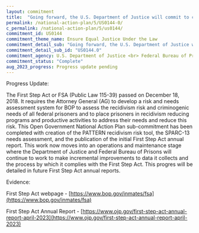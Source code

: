 ```yaml
---
layout: commitment
title:  "Going forward, the U.S. Department of Justice will commit to continuing to implement rules that allow individuals to earn credits for good conduct and for participating in programming designed to reduce recidivism."
permalink: /national-action-plan/5/US0144-0/
c_permalink: /national-action-plan/5/us0144/
commitment_id: US0144
commitment_theme_name: Ensure Equal Justice Under the Law
commitment_detail_sub: "Going forward, the U.S. Department of Justice will commit to continuing to implement rules that allow individuals to earn credits for good conduct and for participating in programming designed to reduce recidivism."
commitment_detail_sub_id: "US0144.0"
commitment_agency: U.S. Department of Justice <br> Federal Bureau of Prisons
commitment_status: "Complete"
aug_2023_progress: Progress update pending
---
```

Progress Update: 

The First Step Act or FSA (Public Law 115-39) passed on December 18, 2018. It requires the Attorney General (AG) to develop a risk and needs assessment system for BOP to assess the recidivism risk and criminogenic needs of all federal prisoners and to place prisoners in recidivism reducing programs and productive activities to address their needs and reduce this risk. This Open Government National Action Plan sub-commitment has been completed with creation of the PATTERN recidivism risk tool, the SPARC-13 needs assessment, and the publication of the initial First Step Act annual report. This work now moves into an operations and maintenance stage where the Department of Justice and Federal Bureau of Prisons will continue to work to make incremental improvements to data it collects and the process by which it complies with the First Step Act. This progres will be detailed in future First Step Act annual reports. 

Evidence: 

First Step Act webpage - [https://www.bop.gov/inmates/fsa](https://www.bop.gov/inmates/fsa) 

First Step Act Annual Report - [https://www.ojp.gov/first-step-act-annual-report-april-2023](https://www.ojp.gov/first-step-act-annual-report-april-2023)
